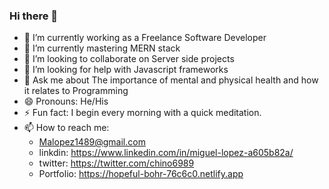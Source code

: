 ### Hi there 👋

- 🔭 I’m currently working as a Freelance Software Developer
- 🌱 I’m currently mastering MERN stack
- 👯 I’m looking to collaborate on Server side projects
- 🤔 I’m looking for help with Javascript frameworks
- 💬 Ask me about The importance of mental and physical health and how it relates to Programming 
- 😄 Pronouns: He/His
- ⚡ Fun fact: I begin every morning with a quick meditation.
- 📫 How to reach me: 
   * Malopez1489@gmail.com
   * linkdin: https://www.linkedin.com/in/miguel-lopez-a605b82a/
   * twitter: https://twitter.com/chino6989
   * Portfolio: https://hopeful-bohr-76c6c0.netlify.app

